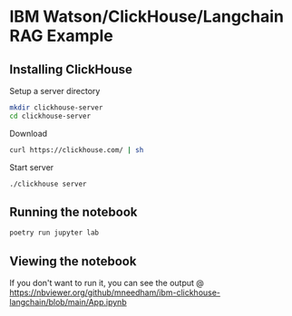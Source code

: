 # IBM Watson/ClickHouse/Langchain RAG Example

## Installing ClickHouse

Setup a server directory

```bash
mkdir clickhouse-server
cd clickhouse-server
```

Download

```bash
curl https://clickhouse.com/ | sh
```

Start server

```bash
./clickhouse server
```

## Running the notebook

```bash
poetry run jupyter lab
```

## Viewing the notebook

If you don't want to run it, you can see the output @ https://nbviewer.org/github/mneedham/ibm-clickhouse-langchain/blob/main/App.ipynb
